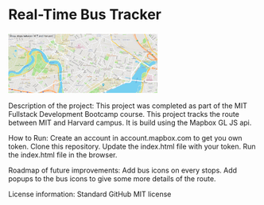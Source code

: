 # Real-Time Bus Tracker
<img src="routeImage.png" width='300'/>

Description of the project:
This project was completed as part of the  MIT Fullstack Development Bootcamp course. This project tracks the route between MIT and Harvard campus. It is build using the Mapbox GL JS api. 

How to Run:
    Create an account in account.mapbox.com to get you own token.
    Clone this repository.
    Update the index.html file with your token.
    Run the index.html file in the browser.

Roadmap of future improvements: 
  Add bus icons on every stops.
  Add popups to the bus icons to give some more details of the route.

License information:
Standard GitHub MIT license
